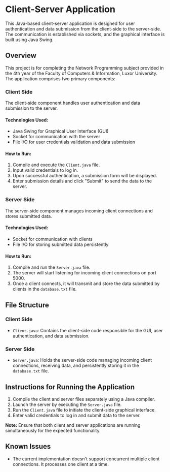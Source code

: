 # Client-Server Application

This Java-based client-server application is designed for user authentication and data submission from the client-side to the server-side. The communication is established via sockets, and the graphical interface is built using Java Swing.

## Overview
This project is for completing the Network Programming subject provided in the 4th year of the Faculty of Computers & Information, Luxor University.
The application comprises two primary components:

### Client Side

The client-side component handles user authentication and data submission to the server.

#### Technologies Used:
- Java Swing for Graphical User Interface (GUI)
- Socket for communication with the server
- File I/O for user credentials validation and data submission

#### How to Run:
1. Compile and execute the `Client.java` file.
2. Input valid credentials to log in.
3. Upon successful authentication, a submission form will be displayed.
4. Enter submission details and click "Submit" to send the data to the server.

### Server Side

The server-side component manages incoming client connections and stores submitted data.

#### Technologies Used:
- Socket for communication with clients
- File I/O for storing submitted data persistently

#### How to Run:
1. Compile and run the `Server.java` file.
2. The server will start listening for incoming client connections on port 5000.
3. Once a client connects, it will transmit and store the data submitted by clients in the `database.txt` file.

## File Structure

### Client Side
- `Client.java`: Contains the client-side code responsible for the GUI, user authentication, and data submission.

### Server Side
- `Server.java`: Holds the server-side code managing incoming client connections, receiving data, and persistently storing it in the `database.txt` file.

## Instructions for Running the Application

1. Compile the client and server files separately using a Java compiler.
2. Launch the server by executing the `Server.java` file.
3. Run the `Client.java` file to initiate the client-side graphical interface.
4. Enter valid credentials to log in and submit data to the server.

**Note:** Ensure that both client and server applications are running simultaneously for the expected functionality.

## Known Issues

- The current implementation doesn't support concurrent multiple client connections. It processes one client at a time.
